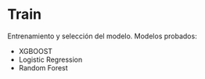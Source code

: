 # Train

Entrenamiento y selección del modelo. Modelos probados:
- XGBOOST
- Logistic Regression
- Random Forest
